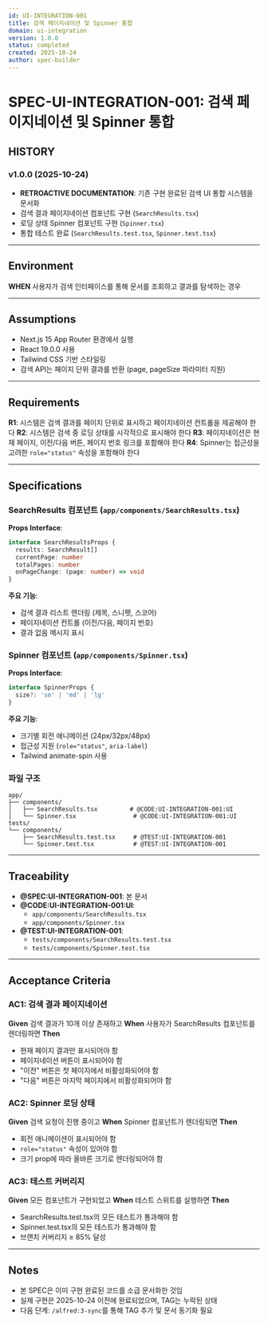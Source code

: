 ```yaml
---
id: UI-INTEGRATION-001
title: 검색 페이지네이션 및 Spinner 통합
domain: ui-integration
version: 1.0.0
status: completed
created: 2025-10-24
author: spec-builder
---
```


# SPEC-UI-INTEGRATION-001: 검색 페이지네이션 및 Spinner 통합

## HISTORY

### v1.0.0 (2025-10-24)
- **RETROACTIVE DOCUMENTATION**: 기존 구현 완료된 검색 UI 통합 시스템을 문서화
- 검색 결과 페이지네이션 컴포넌트 구현 (`SearchResults.tsx`)
- 로딩 상태 Spinner 컴포넌트 구현 (`Spinner.tsx`)
- 통합 테스트 완료 (`SearchResults.test.tsx`, `Spinner.test.tsx`)

---

## Environment

**WHEN** 사용자가 검색 인터페이스를 통해 문서를 조회하고 결과를 탐색하는 경우

---

## Assumptions

- Next.js 15 App Router 환경에서 실행
- React 19.0.0 사용
- Tailwind CSS 기반 스타일링
- 검색 API는 페이지 단위 결과를 반환 (page, pageSize 파라미터 지원)

---

## Requirements

**R1**: 시스템은 검색 결과를 페이지 단위로 표시하고 페이지네이션 컨트롤을 제공해야 한다
**R2**: 시스템은 검색 중 로딩 상태를 시각적으로 표시해야 한다
**R3**: 페이지네이션은 현재 페이지, 이전/다음 버튼, 페이지 번호 링크를 포함해야 한다
**R4**: Spinner는 접근성을 고려한 `role="status"` 속성을 포함해야 한다

---

## Specifications

### SearchResults 컴포넌트 (`app/components/SearchResults.tsx`)

**Props Interface**:
```typescript
interface SearchResultsProps {
  results: SearchResult[]
  currentPage: number
  totalPages: number
  onPageChange: (page: number) => void
}
```

**주요 기능**:
- 검색 결과 리스트 렌더링 (제목, 스니펫, 스코어)
- 페이지네이션 컨트롤 (이전/다음, 페이지 번호)
- 결과 없음 메시지 표시

### Spinner 컴포넌트 (`app/components/Spinner.tsx`)

**Props Interface**:
```typescript
interface SpinnerProps {
  size?: 'sm' | 'md' | 'lg'
}
```

**주요 기능**:
- 크기별 회전 애니메이션 (24px/32px/48px)
- 접근성 지원 (`role="status"`, `aria-label`)
- Tailwind animate-spin 사용

### 파일 구조

```
app/
├── components/
│   ├── SearchResults.tsx         # @CODE:UI-INTEGRATION-001:UI
│   └── Spinner.tsx                # @CODE:UI-INTEGRATION-001:UI
tests/
└── components/
    ├── SearchResults.test.tsx     # @TEST:UI-INTEGRATION-001
    └── Spinner.test.tsx           # @TEST:UI-INTEGRATION-001
```

---

## Traceability

- **@SPEC:UI-INTEGRATION-001**: 본 문서
- **@CODE:UI-INTEGRATION-001:UI**:
  - `app/components/SearchResults.tsx`
  - `app/components/Spinner.tsx`
- **@TEST:UI-INTEGRATION-001**:
  - `tests/components/SearchResults.test.tsx`
  - `tests/components/Spinner.test.tsx`

---

## Acceptance Criteria

### AC1: 검색 결과 페이지네이션

**Given** 검색 결과가 10개 이상 존재하고
**When** 사용자가 SearchResults 컴포넌트를 렌더링하면
**Then**
- 현재 페이지 결과만 표시되어야 함
- 페이지네이션 버튼이 표시되어야 함
- "이전" 버튼은 첫 페이지에서 비활성화되어야 함
- "다음" 버튼은 마지막 페이지에서 비활성화되어야 함

### AC2: Spinner 로딩 상태

**Given** 검색 요청이 진행 중이고
**When** Spinner 컴포넌트가 렌더링되면
**Then**
- 회전 애니메이션이 표시되어야 함
- `role="status"` 속성이 있어야 함
- 크기 prop에 따라 올바른 크기로 렌더링되어야 함

### AC3: 테스트 커버리지

**Given** 모든 컴포넌트가 구현되었고
**When** 테스트 스위트를 실행하면
**Then**
- SearchResults.test.tsx의 모든 테스트가 통과해야 함
- Spinner.test.tsx의 모든 테스트가 통과해야 함
- 브랜치 커버리지 ≥ 85% 달성

---

## Notes

- 본 SPEC은 이미 구현 완료된 코드를 소급 문서화한 것임
- 실제 구현은 2025-10-24 이전에 완료되었으며, TAG는 누락된 상태
- 다음 단계: `/alfred:3-sync`를 통해 TAG 추가 및 문서 동기화 필요
